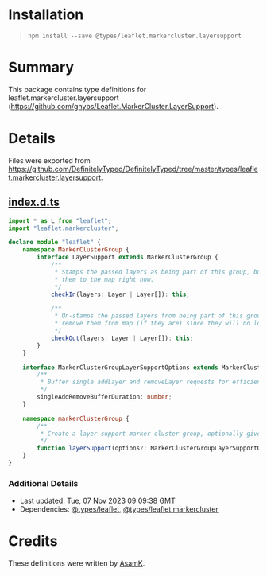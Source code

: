 # Installation
> `npm install --save @types/leaflet.markercluster.layersupport`

# Summary
This package contains type definitions for leaflet.markercluster.layersupport (https://github.com/ghybs/Leaflet.MarkerCluster.LayerSupport).

# Details
Files were exported from https://github.com/DefinitelyTyped/DefinitelyTyped/tree/master/types/leaflet.markercluster.layersupport.
## [index.d.ts](https://github.com/DefinitelyTyped/DefinitelyTyped/tree/master/types/leaflet.markercluster.layersupport/index.d.ts)
````ts
import * as L from "leaflet";
import "leaflet.markercluster";

declare module "leaflet" {
    namespace MarkerClusterGroup {
        interface LayerSupport extends MarkerClusterGroup {
            /**
             * Stamps the passed layers as being part of this group, but without adding
             * them to the map right now.
             */
            checkIn(layers: Layer | Layer[]): this;

            /**
             * Un-stamps the passed layers from being part of this group. It has to
             * remove them from map (if they are) since they will no longer cluster.
             */
            checkOut(layers: Layer | Layer[]): this;
        }
    }

    interface MarkerClusterGroupLayerSupportOptions extends MarkerClusterGroupOptions {
        /**
         * Buffer single addLayer and removeLayer requests for efficiency.
         */
        singleAddRemoveBufferDuration: number;
    }

    namespace markerClusterGroup {
        /**
         * Create a layer support marker cluster group, optionally given marker cluster group options.
         */
        function layerSupport(options?: MarkerClusterGroupLayerSupportOptions): MarkerClusterGroup.LayerSupport;
    }
}

````

### Additional Details
 * Last updated: Tue, 07 Nov 2023 09:09:38 GMT
 * Dependencies: [@types/leaflet](https://npmjs.com/package/@types/leaflet), [@types/leaflet.markercluster](https://npmjs.com/package/@types/leaflet.markercluster)

# Credits
These definitions were written by [AsamK](https://github.com/AsamK).
